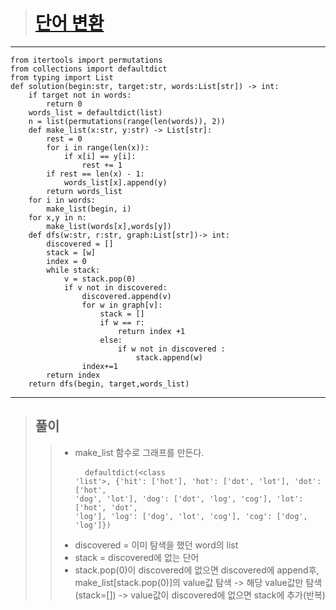 > # [단어 변환](https://programmers.co.kr/learn/courses/30/lessons/43163?language=python3 "단어 변환")
***
    from itertools import permutations
    from collections import defaultdict
    from typing import List
    def solution(begin:str, target:str, words:List[str]) -> int:
        if target not in words:
            return 0
        words_list = defaultdict(list)
        n = list(permutations(range(len(words)), 2))
        def make_list(x:str, y:str) -> List[str]:
            rest = 0
            for i in range(len(x)):
                if x[i] == y[i]:
                    rest += 1
            if rest == len(x) - 1:
                words_list[x].append(y)
            return words_list
        for i in words:
            make_list(begin, i)
        for x,y in n:
            make_list(words[x],words[y])
        def dfs(w:str, r:str, graph:List[str])-> int:
            discovered = []
            stack = [w]
            index = 0
            while stack:
                v = stack.pop(0)
                if v not in discovered:
                    discovered.append(v)
                    for w in graph[v]:
                        stack = []
                        if w == r:
                            return index +1
                        else:
                            if w not in discovered :
                                stack.append(w)
                    index+=1
            return index
        return dfs(begin, target,words_list)
***   
> ## 풀이
>   > * make_list 함수로 그래프를 만든다.
    <pre>
    <code>
    defaultdict(<class 'list'>, 
    {'hit': ['hot'], 
                                 'hot': ['dot', 'lot'], 
                                 'dot': ['hot', 'dog', 'lot'], 
                                 'dog': ['dot', 'log', 'cog'], 
                                 'lot': ['hot', 'dot', 'log'], 
                                 'log': ['dog', 'lot', 'cog'], 
                                 'cog': ['dog', 'log']})
    </code>
    </pre> 
>   > * discovered = 이미 탐색을 했던 word의 list 
>   > * stack = discovered에 없는 단어
>   > * stack.pop(0)이 discovered에 없으면 discovered에 append후, make_list[stack.pop(0)]의 value값 탐색 ->
>   > 해당 value값만 탐색(stack=[]) -> value값이 discovered에 없으면 stack에 추가(반복)

